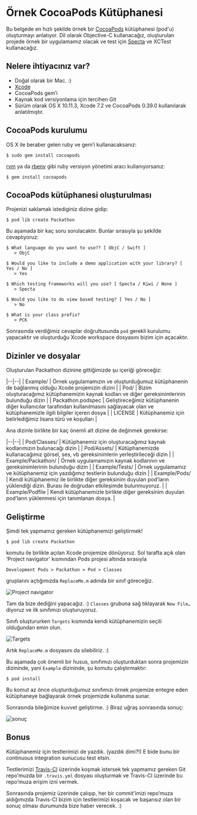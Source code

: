 
# Örnek CocoaPods Kütüphanesi

Bu belgede en hızlı şekilde örnek bir [CocoaPods](https://cocoapods.org) kütüphanesi (pod'u) oluşturmayı anlatıyor.
Dil olarak Objective-C kullanacağız, oluşturulan projede örnek bir uygulamamız olacak ve test için [Specta](https://github.com/specta/specta) ve XCTest kullanacağız.

## Nelere ihtiyacınız var?

* Doğal olarak bir Mac. :)
* [Xcode](https://developer.apple.com/xcode/)
* CocoaPods gem’i
* Kaynak kod versiyonlama için tercihen Git
* Sürüm olarak OS X 10.11.3, Xcode 7.2 ve CocoaPods 0.39.0 kullanılarak anlatılmıştır.

## CocoaPods kurulumu

OS X ile beraber gelen ruby ve gem’i kullanacaksanız:

	$ sudo gem install cocoapods

[rvm](http://rvm.io) ya da [rbenv](https://github.com/rbenv/rbenv) gibi ruby versiyon yönetimi aracı kullanıyorsanız:

	$ gem install cocoapods

## CocoaPods kütüphanesi oluşturulması

Projenizi saklamak istediginiz dizine gidip:

	$ pod lib create Packathon

Bu aşamada bir kaç soru sorulacaktır. Bunlar sırasıyla şu şekilde cevaplıyoruz:

	$ What language do you want to use?? [ ObjC / Swift ]
	   > ObjC

	$ Would you like to include a demo application with your library? [ Yes / No ]
	   > Yes

	$ Which testing frameworks will you use? [ Specta / Kiwi / None ]
	   > Specta

	$ Would you like to do view based testing? [ Yes / No ]
	   > No

	$ What is your class prefix?
	   > PCK

Sonrasında verdiğimiz cevaplar doğrultusunda `pod` gerekli kurulumu yapacaktır ve oluşturduğu Xcode workspace dosyasını bizim için açacaktır.

## Dizinler ve dosyalar

Oluşturulan Packathon dizinine gittiğimizde şu içeriği göreceğiz:

|--|--|
| Example/ | Örnek uygulamamızın ve oluşturduğumuz kütüphanenin de bağlanmış olduğu Xcode projemizin dizini |
| Pod/ | Bizim oluşturacağımız kütüphanemizin kaynak kodları ve diğer gereksinimlerinin bulunduğu dizin |
| Packathon.podspec | Geliştireceğimiz kütüphanenin diğer kullanıcılar tarafından kullanılmasını sağlayacak olan ve kütüphanemizle ilgili bilgiler içeren dosya |
| LICENSE | Kütüphanemiz için belirlediğimiz lisans türü ve koşulları |

Ana dizinle birlikte bir kaç önemli alt dizine de değinmek gerekirse:

|--|--|
| Pod/Classes/ | Kütüphanemiz için oluşturacağımız kaynak kodlarımızın bulunacağı dizin |
| Pod/Assets/ | Kütüphanemizde kullanacağımız görsel, ses, vb gereksinimlerin yerleştirileceği dizin |
| Example/Packathon/ | Örnek uygulamamızın kaynak kodlarının ve gereksinimlerinin bulunduğu dizin |
| Example/Tests/ | Örnek uygulamamız ve kütüphanemiz için yazdığımız testlerin bulunduğu dizin |
| Example/Pods/ | Kendi kütüphanemiz ile birlikte diğer gereksinim duyulan pod’ların yüklendiği dizin. Burası ile doğrudan etkileşimde bulunmuyoruz. |
| Example/Podfile | Kendi kütüphanemizle birlikte diğer gereksinim duyulan pod’ların yüklenmesi için tanımlanan dosya. |

## Geliştirme

Şimdi tek yapmamız gereken kütüphanemizi geliştirmek!

	$ pod lib create Packathon

komutu ile birlikte açılan Xcode projemize dönüyoruz. Sol tarafta açık olan ‘Project navigator’ kısmından Pods projesi altında sırasıyla 

	Development Pods > Packathon > Pod > Classes

gruplarını açtığımızda `ReplaceMe.m` adında bir sınıf göreceğiz. 

![Project navigator](Images/Project_navigator.png)

Tam da bize dediğini yapacağız. :) `Classes` grubuna sağ tıklayarak `New File…` diyoruz ve ilk sınıfımızı oluşturuyoruz. 

Sınıfı oluştururken `Targets` kısmında kendi kütüphanemizin seçili olduğundan emin olun.

![Targets](Images/Targets.png)

Artık `ReplaceMe.m` dosyasını da silebiliriz. :)

Bu aşamada çok önemli bir husus, sınıfımızı oluşturduktan sonra projemizin dizininde, yani `Example` dizininde, şu komutu çalıştırmaktır:

	$ pod install

Bu komut az önce oluşturduğumuz sınıfımızı örnek projemize entegre eden kütüphaneye bağlayarak örnek projemizde kullanıma sunar.

Sonrasında bileğimize kuvvet geliştirme. :) Biraz uğraş sonrasında sonuç:

![sonuç](Images/Sonuç.png)

## Bonus

Kütüphanemiz için testlerimizi de yazdık. (yazdık dimi?!) E bide bunu bir continuous integration sunucusu test etsin.

Testlerimizi [Travis-CI](https://travis-ci.org) üzerinde koşmak istersek tek yapmamız gereken Git repo’muzda bir `.travis.yml` dosyası oluşturmak ve Travis-CI üzerinde bu repo’muza erişim izni vermek. 

Sonrasında projemiz üzerinde çalışıp, her bir commit’imizi repo’muza aldığımızda Travis-CI bizim için testlerimizi koşacak ve başarısız olan bir sonuç olması durumunda bize haber verecek. :)